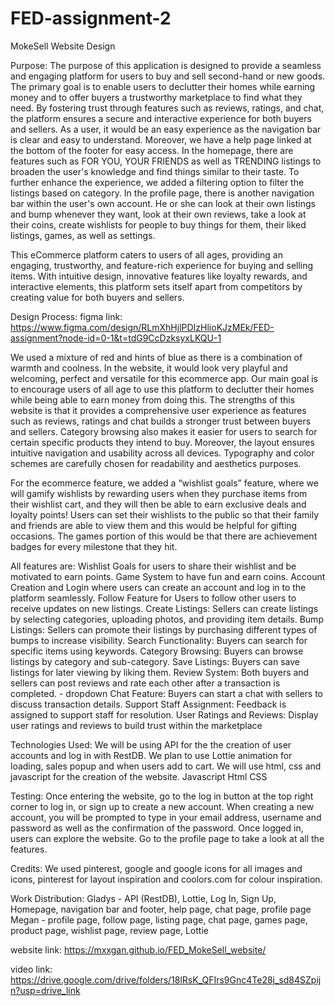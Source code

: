 # FED-assignment-2
MokeSell Website Design

Purpose:
The purpose of this application is designed to provide a seamless and engaging platform for users to buy and sell second-hand or new goods. The primary goal is to enable users to declutter their homes while earning money and to offer buyers a trustworthy marketplace to find what they need. By fostering trust through features such as reviews, ratings, and chat, the platform ensures a secure and interactive experience for both buyers and sellers.
As a user, it would be an easy experience as the navigation bar is clear and easy to understand. Moreover, we have a help page linked at the bottom of the footer for easy access. In the homepage, there are features such as FOR YOU, YOUR FRIENDS as well as TRENDING listings to broaden the user's knowledge and find things similar to their taste. To further enhance the experience, we added a filtering option to filter the listings based on category. In the profile page, there is another navigation bar within the user's own account. He or she can look at their own listings and bump whenever they want,  look at their own reviews, take a look at their coins, create wishlists for people to buy things for them, their liked listings, games, as well as settings. 

This eCommerce platform caters to users of all ages, providing an engaging, trustworthy, and feature-rich experience for buying and selling items. With intuitive design, innovative features like loyalty rewards, and interactive elements, this platform sets itself apart from competitors by creating value for both buyers and sellers.

Design Process:
figma link: https://www.figma.com/design/RLmXhHjlPDIzHlioKJzMEk/FED-assignment?node-id=0-1&t=tdG9CcDzksyxLKQU-1 

We used a mixture of red and hints of blue as there is a combination of warmth and coolness. In the website, it would look very playful and welcoming, perfect and versatile for this ecommerce app. Our main goal is to encourage users of all age to use this platform to declutter their homes while being able to earn money from doing this. The strengths of this website is that it provides a comprehensive user experience as features such as reviews, ratings and chat builds a stronger trust between buyers and sellers. Category browsing also makes it easier for users to search for certain specific products they intend to buy. Moreover, the layout ensures intuitive navigation and usability across all devices. Typography and color schemes are carefully chosen for readability and aesthetics purposes. 

For the ecommerce feature, we added a “wishlist goals” feature, where we will gamify wishlists by rewarding users when they purchase items from their wishlist cart, and they will then be able to earn exclusive deals and loyalty points! Users can set their wishlists to the public so that their family and friends are able to view them and this would be helpful for gifting occasions. The games portion of this would be that there are achievement badges for every milestone that they hit.

All features are:
Wishlist Goals for users to share their wishlist and be motivated to earn points.
Game System to have fun and earn coins.
Account Creation and Login where users can create an account and log in to the platform seamlessly.
Follow Feature for Users to follow other users to receive updates on new listings. 
Create Listings: Sellers can create listings by selecting categories, uploading photos, and providing item details. 
Bump Listings: Sellers can promote their listings by purchasing different types of bumps to increase visibility. 
Search Functionality: Buyers can search for specific items using keywords.
Category Browsing: Buyers can browse listings by category and sub-category. 
Save Listings: Buyers can save listings for later viewing by liking them. 
Review System: Both buyers and sellers can post reviews and rate each other after a transaction is completed. - dropdown 
Chat Feature: Buyers can start a chat with sellers to discuss transaction details. 
Support Staff Assignment: Feedback is assigned to support staff for resolution. 
User Ratings and Reviews: Display user ratings and reviews to build trust within the marketplace 

Technologies Used:
We will be using API for the the creation of user accounts and log in with RestDB. We plan to use Lottie animation for loading, sales popup and when users add to cart. We will use html, css and javascript for the creation of the website.
Javascript
Html
CSS

Testing:
Once entering the website, go to the log in button at the top right corner to log in, or sign up to create a new account. 
When creating a new account, you will be prompted to type in your email address, username and password as well as the confirmation of the password. 
Once logged in, users can explore the website.
Go to the profile page to take a look at all the features. 

Credits:
We used pinterest, google and google icons for all images and icons, pinterest for layout inspiration and coolors.com for colour inspiration.

Work Distribution:
Gladys - API (RestDB), Lottie, Log In, Sign Up, Homepage, navigation bar and footer, help page, chat page, profile page 
Megan - profile page, follow page, listing page, chat page, games page, product page, wishlist page, review page, Lottie

website link:
https://mxxgan.github.io/FED_MokeSell_website/

video link:
https://drive.google.com/drive/folders/18lRsK_QFIrs9Gnc4Te28j_sd84SZpijn?usp=drive_link




